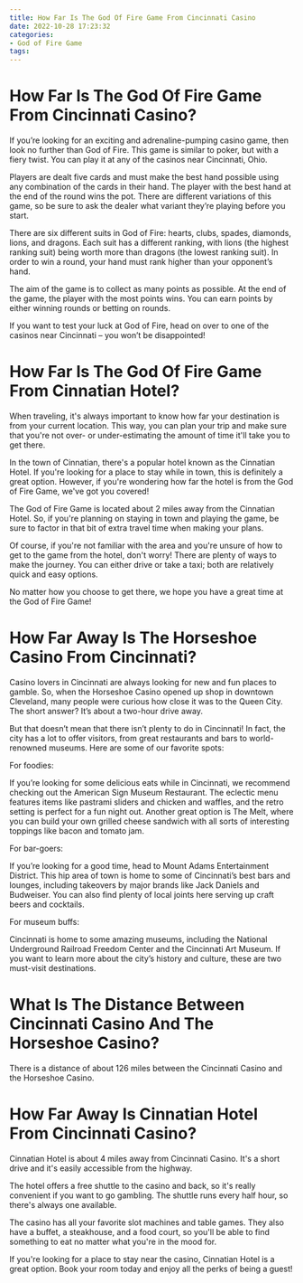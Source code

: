 ```yaml
---
title: How Far Is The God Of Fire Game From Cincinnati Casino 
date: 2022-10-28 17:23:32
categories:
- God of Fire Game
tags:
---
```



#  How Far Is The God Of Fire Game From Cincinnati Casino? 

If you’re looking for an exciting and adrenaline-pumping casino game, then look no further than God of Fire. This game is similar to poker, but with a fiery twist. You can play it at any of the casinos near Cincinnati, Ohio.

Players are dealt five cards and must make the best hand possible using any combination of the cards in their hand. The player with the best hand at the end of the round wins the pot. There are different variations of this game, so be sure to ask the dealer what variant they’re playing before you start.

There are six different suits in God of Fire: hearts, clubs, spades, diamonds, lions, and dragons. Each suit has a different ranking, with lions (the highest ranking suit) being worth more than dragons (the lowest ranking suit). In order to win a round, your hand must rank higher than your opponent’s hand.

The aim of the game is to collect as many points as possible. At the end of the game, the player with the most points wins. You can earn points by either winning rounds or betting on rounds.

If you want to test your luck at God of Fire, head on over to one of the casinos near Cincinnati – you won’t be disappointed!

#  How Far Is The God Of Fire Game From Cinnatian Hotel? 

When traveling, it's always important to know how far your destination is from your current location. This way, you can plan your trip and make sure that you're not over- or under-estimating the amount of time it'll take you to get there. 

In the town of Cinnatian, there's a popular hotel known as the Cinnatian Hotel. If you're looking for a place to stay while in town, this is definitely a great option. However, if you're wondering how far the hotel is from the God of Fire Game, we've got you covered! 

The God of Fire Game is located about 2 miles away from the Cinnatian Hotel. So, if you're planning on staying in town and playing the game, be sure to factor in that bit of extra travel time when making your plans. 

Of course, if you're not familiar with the area and you're unsure of how to get to the game from the hotel, don't worry! There are plenty of ways to make the journey. You can either drive or take a taxi; both are relatively quick and easy options. 

No matter how you choose to get there, we hope you have a great time at the God of Fire Game!

#  How Far Away Is The Horseshoe Casino From Cincinnati? 

Casino lovers in Cincinnati are always looking for new and fun places to gamble. So, when the Horseshoe Casino opened up shop in downtown Cleveland, many people were curious how close it was to the Queen City. The short answer? It’s about a two-hour drive away.

But that doesn’t mean that there isn’t plenty to do in Cincinnati! In fact, the city has a lot to offer visitors, from great restaurants and bars to world-renowned museums. Here are some of our favorite spots:

For foodies: 

If you’re looking for some delicious eats while in Cincinnati, we recommend checking out the American Sign Museum Restaurant. The eclectic menu features items like pastrami sliders and chicken and waffles, and the retro setting is perfect for a fun night out. Another great option is The Melt, where you can build your own grilled cheese sandwich with all sorts of interesting toppings like bacon and tomato jam.

For bar-goers: 

If you’re looking for a good time, head to Mount Adams Entertainment District. This hip area of town is home to some of Cincinnati’s best bars and lounges, including takeovers by major brands like Jack Daniels and Budweiser. You can also find plenty of local joints here serving up craft beers and cocktails.

For museum buffs: 

Cincinnati is home to some amazing museums, including the National Underground Railroad Freedom Center and the Cincinnati Art Museum. If you want to learn more about the city’s history and culture, these are two must-visit destinations.

#  What Is The Distance Between Cincinnati Casino And The Horseshoe Casino? 

There is a distance of about 126 miles between the Cincinnati Casino and the Horseshoe Casino.

#  How Far Away Is Cinnatian Hotel From Cincinnati Casino?

Cinnatian Hotel is about 4 miles away from Cincinnati Casino. It's a short drive and it's easily accessible from the highway.

The hotel offers a free shuttle to the casino and back, so it's really convenient if you want to go gambling. The shuttle runs every half hour, so there's always one available.

The casino has all your favorite slot machines and table games. They also have a buffet, a steakhouse, and a food court, so you'll be able to find something to eat no matter what you're in the mood for.

If you're looking for a place to stay near the casino, Cinnatian Hotel is a great option. Book your room today and enjoy all the perks of being a guest!